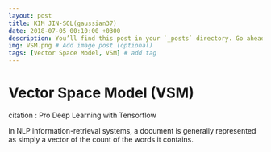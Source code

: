 ```yaml
---
layout: post
title: KIM JIN-SOL(gaussian37)
date: 2018-07-05 00:10:00 +0300
description: You’ll find this post in your `_posts` directory. Go ahead and edit it and re-build the site to see your changes. # Add post description (optional)
img: VSM.png # Add image post (optional)
tags: [Vector Space Model, VSM] # add tag
---
```

# Vector Space Model (VSM)

citation : Pro Deep Learning with Tensorflow

In NLP information-retrieval systems, a document is generally represented as simply a vector of the count of the words it contains.


